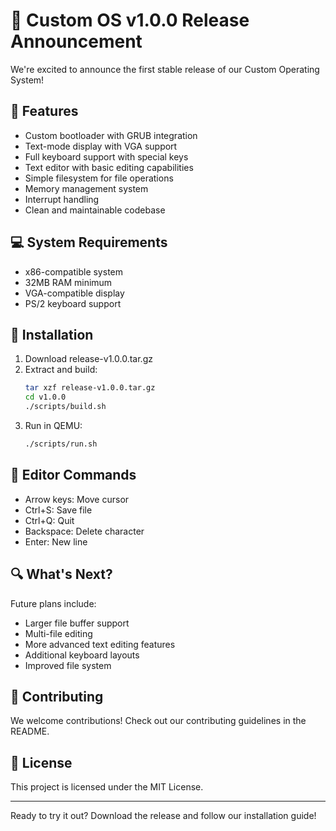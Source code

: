 # 🎉 Custom OS v1.0.0 Release Announcement

We're excited to announce the first stable release of our Custom Operating System!

## 🚀 Features

- Custom bootloader with GRUB integration
- Text-mode display with VGA support
- Full keyboard support with special keys
- Text editor with basic editing capabilities
- Simple filesystem for file operations
- Memory management system
- Interrupt handling
- Clean and maintainable codebase

## 💻 System Requirements

- x86-compatible system
- 32MB RAM minimum
- VGA-compatible display
- PS/2 keyboard support

## 🔧 Installation

1. Download release-v1.0.0.tar.gz
2. Extract and build:
   ```bash
   tar xzf release-v1.0.0.tar.gz
   cd v1.0.0
   ./scripts/build.sh
   ```
3. Run in QEMU:
   ```bash
   ./scripts/run.sh
   ```

## 📝 Editor Commands

- Arrow keys: Move cursor
- Ctrl+S: Save file
- Ctrl+Q: Quit
- Backspace: Delete character
- Enter: New line

## 🔍 What's Next?

Future plans include:
- Larger file buffer support
- Multi-file editing
- More advanced text editing features
- Additional keyboard layouts
- Improved file system

## 🤝 Contributing

We welcome contributions! Check out our contributing guidelines in the README.

## 📜 License

This project is licensed under the MIT License.

---
Ready to try it out? Download the release and follow our installation guide!
